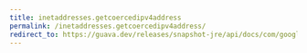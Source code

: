 ```yaml
---
title: inetaddresses.getcoercedipv4address
permalink: /inetaddresses.getcoercedipv4address/
redirect_to: https://guava.dev/releases/snapshot-jre/api/docs/com/google/common/net/InetAddresses.html#getCoercedIPv4Address-java.net.InetAddress-
---
```

